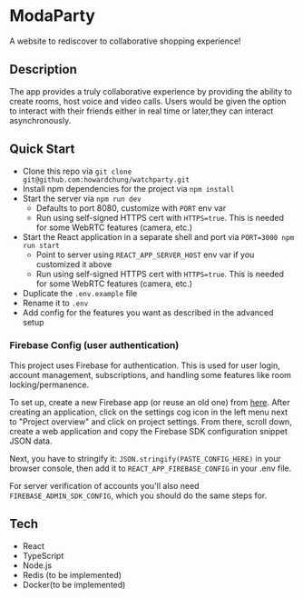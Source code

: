 # ModaParty


A website to rediscover to collaborative shopping experience!

## Description

The app provides a truly collaborative experience by providing the ability to create rooms, host voice and video calls.
Users would be given the option to interact with their friends either in real time or later,they can interact asynchronously.

## Quick Start

- Clone this repo via `git clone git@github.com:howardchung/watchparty.git`
- Install npm dependencies for the project via `npm install`
- Start the server via `npm run dev`
  - Defaults to port 8080, customize with `PORT` env var
  - Run using self-signed HTTPS cert with `HTTPS=true`. This is needed for some WebRTC features (camera, etc.)
- Start the React application in a separate shell and port via `PORT=3000 npm run start`
  - Point to server using `REACT_APP_SERVER_HOST` env var if you customized it above
  - Run using self-signed HTTPS cert with `HTTPS=true`. This is needed for some WebRTC features (camera, etc.)
- Duplicate the `.env.example` file
- Rename it to `.env`
- Add config for the features you want as described in the advanced setup



### Firebase Config (user authentication)

This project uses Firebase for authentication. This is used for user login, account management, subscriptions, and handling some features like room locking/permanence.

To set up, create a new Firebase app (or reuse an old one) from [here](https://console.firebase.google.com/). After creating an application, click on the settings cog icon in the left menu next to "Project overview" and click on project settings. From there, scroll down, create a web application and copy the Firebase SDK configuration snippet JSON data.

Next, you have to stringify it: `JSON.stringify(PASTE_CONFIG_HERE)` in your browser console, then add it to `REACT_APP_FIREBASE_CONFIG` in your .env file.

For server verification of accounts you'll also need `FIREBASE_ADMIN_SDK_CONFIG`, which you should do the same steps for.


## Tech

- React
- TypeScript
- Node.js
- Redis (to be implemented)
- Docker(to be implemented)
